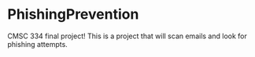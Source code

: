 # PhishingPrevention
CMSC 334 final project! This is a project that will scan emails and look for phishing attempts.
